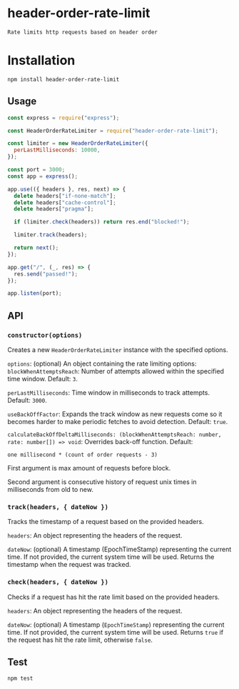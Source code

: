 # header-order-rate-limit

`Rate limits http requests based on header order`

# Installation

`npm install header-order-rate-limit`

## Usage

```javascript
const express = require("express");

const HeaderOrderRateLimiter = require("header-order-rate-limit");

const limiter = new HeaderOrderRateLimiter({
  perLastMilliseconds: 10000,
});

const port = 3000;
const app = express();

app.use(({ headers }, res, next) => {
  delete headers["if-none-match"];
  delete headers["cache-control"];
  delete headers["pragma"];

  if (limiter.check(headers)) return res.end("blocked!");

  limiter.track(headers);

  return next();
});

app.get("/", (_, res) => {
  res.send("passed!");
});

app.listen(port);
```

## API

### `constructor(options)`

Creates a new `HeaderOrderRateLimiter` instance with the specified options.

`options`: (optional) An object containing the rate limiting options:
`blockWhenAttemptsReach`: Number of attempts allowed within the specified time window. Default: `3`.

`perLastMilliseconds`: Time window in milliseconds to track attempts. Default: `3000`.

`useBackOffFactor`: Expands the track window as new requests come so it becomes harder to make periodic fetches to avoid detection. Default: `true`.

`calculateBackOffDeltaMilliseconds: (blockWhenAttemptsReach: number, rate: number[]) => void`: Overrides back-off function. Default:

```
one millisecond * (count of order requests - 3)
```

First argument is max amount of requests before block.

Second argument is consecutive history of request unix times in milliseconds from old to new.

### `track(headers, { dateNow })`

Tracks the timestamp of a request based on the provided headers.

`headers`: An object representing the headers of the request.

`dateNow`: (optional) A timestamp (EpochTimeStamp) representing the current time. If not provided, the current system time will be used.
Returns the timestamp when the request was tracked.

### `check(headers, { dateNow })`

Checks if a request has hit the rate limit based on the provided headers.

`headers`: An object representing the headers of the request.

`dateNow`: (optional) A timestamp (`EpochTimeStamp`) representing the current time. If not provided, the current system time will be used.
Returns `true` if the request has hit the rate limit, otherwise `false`.

## Test

`npm test`
